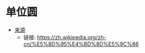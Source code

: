 # 单位圆
 
- [来源](https://zh.wikipedia.org/zh-cn/%E5%8D%95%E4%BD%8D%E5%9C%86)
    + 链接: https://zh.wikipedia.org/zh-cn/%E5%8D%95%E4%BD%8D%E5%9C%86
